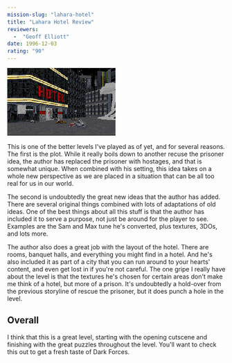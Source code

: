 ```yaml
---
mission-slug: "lahara-hotel"
title: "Lahara Hotel Review"
reviewers: 
  -  "Geoff Elliott"
date: 1996-12-03
rating: "90"
---
```


![Lahara Hotel screenshot](./hotel.png "The author has doen a great job with this hotel, expertly combining familiar ideas with new ones.")

This is one of the better levels I've played as of yet, and for several reasons. The first is the plot. While it really boils down to another recuse the prisoner idea, the author has replaced the prisoner with hostages, and that is somewhat unique. When combined with his setting, this idea takes on a whole new perspective as we are placed in a situation that can be all too real for us in our world.

The second is undoubtedly the great new ideas that the author has added. There are several original things combined with lots of adaptations of old ideas. One of the best things about all this stuff is that the author has included it to serve a purpose, not just be around for the player to see. Examples are the Sam and Max tune he's converted, plus textures, 3DOs, and lots more.

The author also does a great job with the layout of the hotel. There are rooms, banquet halls, and everything you might find in a hotel. And he's also included it as part of a city that you can run around to your hearts' content, and even get lost in if you're not careful. The one gripe I really have about the level is that the textures he's chosen for certain areas don't make me think of a hotel, but more of a prison. It's undoubtedly a hold-over from the previous storyline of rescue the prisoner, but it does punch a hole in the level.

## Overall

I think that this is a great level, starting with the opening cutscene and finishing with the great puzzles throughout the level. You'll want to check this out to get a fresh taste of Dark Forces.
